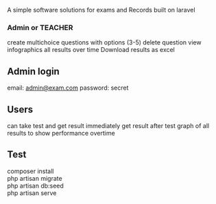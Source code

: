 A simple software solutions for exams and Records built on laravel

### Admin or TEACHER
create multichoice questions with options (3-5)
delete question
view infographics all results over time 
Download results as excel

## Admin login
email: admin@exam.com
password: secret

## Users
can take test and get result immediately
get result after test
graph of all results to show performance overtime

## Test
composer install \
php artisan migrate \
php artisan db:seed \
php artisan serve